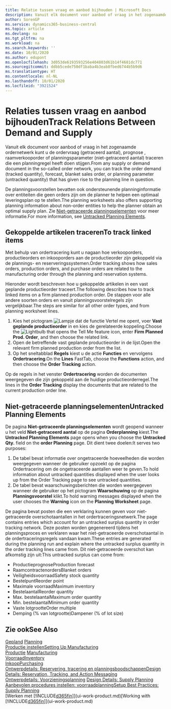 ```yaml
---
title: Relatie tussen vraag en aanbod bijhouden | Microsoft Docs
description: Vanuit elk document voor aanbod of vraag in het zogenaamde ordernetwerk kunt u de ordervraag (getraceerd aantal), prognose , raamverkooporder of planningsparameter (niet-getraceerd aantal) traceren die een planningregel heeft doen stijgen.
author: SorenGP
ms.service: dynamics365-business-central
ms.topic: article
ms.devlang: na
ms.tgt_pltfrm: na
ms.workload: na
ms.search.keywords: ''
ms.date: 10/01/2020
ms.author: edupont
ms.openlocfilehash: 3d053de6193593256e404803d61b14f4681dc771
ms.sourcegitcommit: ddbb5cede750df1baba4b3eab8fbed6744b5b9d6
ms.translationtype: HT
ms.contentlocale: nl-NL
ms.lasthandoff: 10/01/2020
ms.locfileid: "3921524"
---
```

# <a name="track-relations-between-demand-and-supply"></a><span data-ttu-id="b0951-103">Relaties tussen vraag en aanbod bijhouden</span><span class="sxs-lookup"><span data-stu-id="b0951-103">Track Relations Between Demand and Supply</span></span>
<span data-ttu-id="b0951-104">Vanuit elk document voor aanbod of vraag in het zogenaamde ordernetwerk kunt u de ordervraag (getraceerd aantal), prognose , raamverkooporder of planningsparameter (niet-getraceerd aantal) traceren die een planningregel heeft doen stijgen.</span><span class="sxs-lookup"><span data-stu-id="b0951-104">From any supply or demand document in the so-called order network, you can track the order demand (tracked quantity), forecast, blanket sales order, or planning parameter (untracked quantity) that has given rise to the planning line in question.</span></span>

<span data-ttu-id="b0951-105">De planningsvoorstellen bevatten ook ondersteunende planninginformatie over entiteiten die geen orders zijn om de planner te helpen een optimaal leveringsplan op te stellen.</span><span class="sxs-lookup"><span data-stu-id="b0951-105">The planning worksheets also offers supporting planning information about non-order entities to help the planner obtain an optimal supply plan.</span></span> <span data-ttu-id="b0951-106">Zie [Niet-getraceerde planningselementen](production-how-track-demand-supply.md#untracked-planning-elements) voor meer informatie.</span><span class="sxs-lookup"><span data-stu-id="b0951-106">For more information, see [Untracked Planning Elements](production-how-track-demand-supply.md#untracked-planning-elements).</span></span>

## <a name="to-track-linked-items"></a><span data-ttu-id="b0951-107">Gekoppelde artikelen traceren</span><span class="sxs-lookup"><span data-stu-id="b0951-107">To track linked items</span></span>
<span data-ttu-id="b0951-108">Met behulp van ordertracering kunt u nagaan hoe verkooporders, productieorders en inkooporders aan de productieorder zijn gekoppeld via de plannings- en reserveringssystemen.</span><span class="sxs-lookup"><span data-stu-id="b0951-108">Order tracking shows how sales orders, production orders, and purchase orders are related to the manufacturing order through the planning and reservation systems.</span></span>

<span data-ttu-id="b0951-109">Hieronder wordt beschreven hoe u gekoppelde artikelen in een vast geplande productieorder traceert.</span><span class="sxs-lookup"><span data-stu-id="b0951-109">The following describes how to track linked items on a firm planned production order.</span></span> <span data-ttu-id="b0951-110">De stappen voor alle andere soorten orders en vanuit planningsvoorstelregels zijn vergelijkbaar.</span><span class="sxs-lookup"><span data-stu-id="b0951-110">The steps are similar for all other order types, and from planning worksheet lines.</span></span>

1. <span data-ttu-id="b0951-111">Kies het pictogram ![Lampje dat de functie Vertel me opent](media/ui-search/search_small.png "Vertel me wat u wilt doen"), voer **Vast geplande productieorder** in en kies de gerelateerde koppeling.</span><span class="sxs-lookup"><span data-stu-id="b0951-111">Choose the ![Lightbulb that opens the Tell Me feature](media/ui-search/search_small.png "Tell me what you want to do") icon, enter **Firm Planned Prod. Order**, and then choose the related link.</span></span>
2. <span data-ttu-id="b0951-112">Open de betreffende vast geplande productieorder in de lijst.</span><span class="sxs-lookup"><span data-stu-id="b0951-112">Open the relevant firm planned production order from the list.</span></span>
3. <span data-ttu-id="b0951-113">Op het sneltabblad **Regels** kiest u de actie **Functies** en vervolgens **Ordertracering**.</span><span class="sxs-lookup"><span data-stu-id="b0951-113">On the **Lines** FastTab, choose the **Functions** action, and then choose the **Order Tracking** action.</span></span>

<span data-ttu-id="b0951-114">Op de regels in het venster **Ordertracering** worden de documenten weergegeven die zijn gekoppeld aan de huidige productieorderregel.</span><span class="sxs-lookup"><span data-stu-id="b0951-114">The lines in the **Order Tracking** display the documents that are related to the current production order line.</span></span>

## <a name="untracked-planning-elements"></a><span data-ttu-id="b0951-115">Niet-getraceerde planningselementen</span><span class="sxs-lookup"><span data-stu-id="b0951-115">Untracked Planning Elements</span></span>
<span data-ttu-id="b0951-116">De pagina **Niet-getraceerde planningselementen** wordt geopend wanneer u het veld **Niet-getraceerd aantal** op de pagina **Orderplanning** kiest.</span><span class="sxs-lookup"><span data-stu-id="b0951-116">The **Untracked Planning Elements** page opens when you choose the **Untracked Qty.** field on the **order Planning** page.</span></span> <span data-ttu-id="b0951-117">Dit dient twee doelen:</span><span class="sxs-lookup"><span data-stu-id="b0951-117">It serves two purposes:</span></span>

1. <span data-ttu-id="b0951-118">De tabel bevat informatie over ongetraceerde hoeveelheden die worden weergegeven wanneer de gebruiker opzoekt op de pagina Ordertracering om de ongetraceerde aantallen weer te geven.</span><span class="sxs-lookup"><span data-stu-id="b0951-118">To hold information about untracked quantities displayed when the user looks up from the Order Tracking page to see untracked quantities.</span></span>
2. <span data-ttu-id="b0951-119">De tabel bevat waarschuwingsberichten die worden weergegeven wanneer de gebruiker op het pictogram **Waarschuwing** op de pagina **Planningsvoorstel** klikt.</span><span class="sxs-lookup"><span data-stu-id="b0951-119">To hold warning messages displayed when the user chooses the **Warning** icon on the **Planning Worksheet** page.</span></span>

<span data-ttu-id="b0951-120">De pagina bevat posten die een verklaring kunnen geven voor niet-getraceerde overschotaantallen in het ordertraceringsnetwerk.</span><span class="sxs-lookup"><span data-stu-id="b0951-120">The page contains entries which account for an untracked surplus quantity in order tracking network.</span></span> <span data-ttu-id="b0951-121">Deze posten worden gegenereerd tijdens het planningsproces en verklaren waar het niet-getraceerde overschotaantal in de ordertraceringsregels vandaan kwam.</span><span class="sxs-lookup"><span data-stu-id="b0951-121">These entries are generated during the planning run and explain where the untracked surplus quantity in the order tracking lines came from.</span></span> <span data-ttu-id="b0951-122">Dit niet-getraceerde overschot kan afkomstig zijn uit:</span><span class="sxs-lookup"><span data-stu-id="b0951-122">This untracked surplus can come from:</span></span>

- <span data-ttu-id="b0951-123">Productieprognose</span><span class="sxs-lookup"><span data-stu-id="b0951-123">Production forecast</span></span>
- <span data-ttu-id="b0951-124">Raamcontractenorders</span><span class="sxs-lookup"><span data-stu-id="b0951-124">Blanket orders</span></span>
- <span data-ttu-id="b0951-125">Veiligheidsvoorraad</span><span class="sxs-lookup"><span data-stu-id="b0951-125">Safety stock quantity</span></span>
- <span data-ttu-id="b0951-126">Bestelpunt</span><span class="sxs-lookup"><span data-stu-id="b0951-126">Reorder point</span></span>
- <span data-ttu-id="b0951-127">Maximale voorraad</span><span class="sxs-lookup"><span data-stu-id="b0951-127">Maximum inventory</span></span>
- <span data-ttu-id="b0951-128">Bestelaantal</span><span class="sxs-lookup"><span data-stu-id="b0951-128">Reorder quantity</span></span>
- <span data-ttu-id="b0951-129">Max. bestelaantal</span><span class="sxs-lookup"><span data-stu-id="b0951-129">Maximum order quantity</span></span>
- <span data-ttu-id="b0951-130">Min. bestelaantal</span><span class="sxs-lookup"><span data-stu-id="b0951-130">Minimum order quantity</span></span>
- <span data-ttu-id="b0951-131">Vaste lotgrootte</span><span class="sxs-lookup"><span data-stu-id="b0951-131">Order multiple</span></span>
- <span data-ttu-id="b0951-132">Demping (% van lotgrootte)</span><span class="sxs-lookup"><span data-stu-id="b0951-132">Dampener (% of lot size)</span></span>

## <a name="see-also"></a><span data-ttu-id="b0951-133">Zie ook</span><span class="sxs-lookup"><span data-stu-id="b0951-133">See Also</span></span>  
<span data-ttu-id="b0951-134">[Gepland](production-planning.md) </span><span class="sxs-lookup"><span data-stu-id="b0951-134">[Planning](production-planning.md) </span></span>  
[<span data-ttu-id="b0951-135">Productie instellen</span><span class="sxs-lookup"><span data-stu-id="b0951-135">Setting Up Manufacturing</span></span>](production-configure-production-processes.md)  
<span data-ttu-id="b0951-136">[Productie](production-manage-manufacturing.md)  </span><span class="sxs-lookup"><span data-stu-id="b0951-136">[Manufacturing](production-manage-manufacturing.md)  </span></span>  
[<span data-ttu-id="b0951-137">Voorraad</span><span class="sxs-lookup"><span data-stu-id="b0951-137">Inventory</span></span>](inventory-manage-inventory.md)  
[<span data-ttu-id="b0951-138">Inkoop</span><span class="sxs-lookup"><span data-stu-id="b0951-138">Purchasing</span></span>](purchasing-manage-purchasing.md)  
[<span data-ttu-id="b0951-139">Ontwerpdetails: Reservering, tracering en planningsboodschappen</span><span class="sxs-lookup"><span data-stu-id="b0951-139">Design Details: Reservation, Tracking, and Action Messaging</span></span>](design-details-reservation-order-tracking-and-action-messaging.md)  
<span data-ttu-id="b0951-140">[Ontwerpdetails: Voorzieningsplanning](design-details-supply-planning.md) </span><span class="sxs-lookup"><span data-stu-id="b0951-140">[Design Details: Supply Planning](design-details-supply-planning.md) </span></span>  
[<span data-ttu-id="b0951-141">Aanbevolen procedures instellen: voorraadplanning</span><span class="sxs-lookup"><span data-stu-id="b0951-141">Setup Best Practices: Supply Planning</span></span>](setup-best-practices-supply-planning.md)  
<span data-ttu-id="b0951-142">[Werken met [!INCLUDE[d365fin](includes/d365fin_md.md)]](ui-work-product.md)</span><span class="sxs-lookup"><span data-stu-id="b0951-142">[Working with [!INCLUDE[d365fin](includes/d365fin_md.md)]](ui-work-product.md)</span></span>

